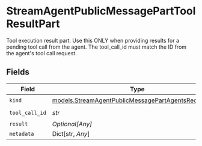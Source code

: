 # StreamAgentPublicMessagePartToolResultPart

Tool execution result part. Use this ONLY when providing results for a pending tool call from the agent. The tool_call_id must match the ID from the agent's tool call request.


## Fields

| Field                                                                                                              | Type                                                                                                               | Required                                                                                                           | Description                                                                                                        |
| ------------------------------------------------------------------------------------------------------------------ | ------------------------------------------------------------------------------------------------------------------ | ------------------------------------------------------------------------------------------------------------------ | ------------------------------------------------------------------------------------------------------------------ |
| `kind`                                                                                                             | [models.StreamAgentPublicMessagePartAgentsRequestKind](../models/streamagentpublicmessagepartagentsrequestkind.md) | :heavy_check_mark:                                                                                                 | N/A                                                                                                                |
| `tool_call_id`                                                                                                     | *str*                                                                                                              | :heavy_check_mark:                                                                                                 | N/A                                                                                                                |
| `result`                                                                                                           | *Optional[Any]*                                                                                                    | :heavy_minus_sign:                                                                                                 | N/A                                                                                                                |
| `metadata`                                                                                                         | Dict[str, *Any*]                                                                                                   | :heavy_minus_sign:                                                                                                 | N/A                                                                                                                |